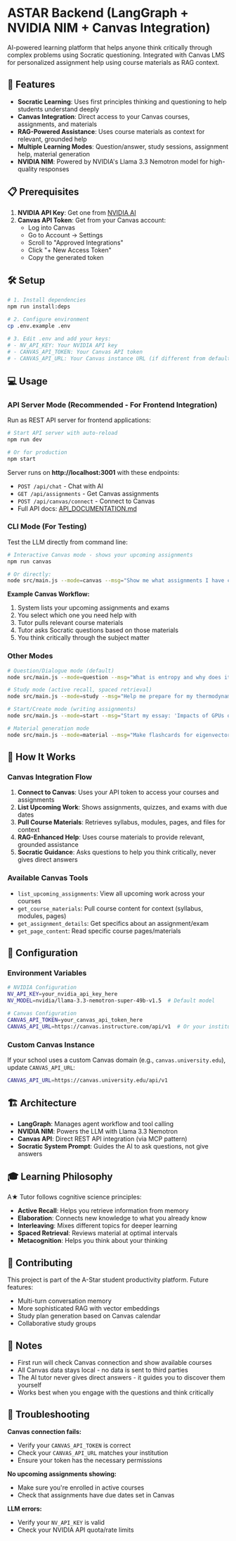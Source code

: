 # ASTAR Backend (LangGraph + NVIDIA NIM + Canvas Integration)

AI-powered learning platform that helps anyone think critically through complex problems using Socratic questioning. Integrated with Canvas LMS for personalized assignment help using course materials as RAG context.

## 🚀 Features

- **Socratic Learning**: Uses first principles thinking and questioning to help students understand deeply
- **Canvas Integration**: Direct access to your Canvas courses, assignments, and materials
- **RAG-Powered Assistance**: Uses course materials as context for relevant, grounded help
- **Multiple Learning Modes**: Question/answer, study sessions, assignment help, material generation
- **NVIDIA NIM**: Powered by NVIDIA's Llama 3.3 Nemotron model for high-quality responses

## 📋 Prerequisites

1. **NVIDIA API Key**: Get one from [NVIDIA AI](https://build.nvidia.com/)
2. **Canvas API Token**: Get from your Canvas account:
   - Log into Canvas
   - Go to Account → Settings
   - Scroll to "Approved Integrations"
   - Click "+ New Access Token"
   - Copy the generated token

## 🛠️ Setup

```bash
# 1. Install dependencies
npm run install:deps

# 2. Configure environment
cp .env.example .env

# 3. Edit .env and add your keys:
# - NV_API_KEY: Your NVIDIA API key
# - CANVAS_API_TOKEN: Your Canvas API token
# - CANVAS_API_URL: Your Canvas instance URL (if different from default)
```

## 💻 Usage

### API Server Mode (Recommended - For Frontend Integration)
Run as REST API server for frontend applications:

```bash
# Start API server with auto-reload
npm run dev

# Or for production
npm start
```

Server runs on **http://localhost:3001** with these endpoints:
- `POST /api/chat` - Chat with AI
- `GET /api/assignments` - Get Canvas assignments  
- `POST /api/canvas/connect` - Connect to Canvas
- Full API docs: [API_DOCUMENTATION.md](./API_DOCUMENTATION.md)

### CLI Mode (For Testing)
Test the LLM directly from command line:

```bash
# Interactive Canvas mode - shows your upcoming assignments
npm run canvas

# Or directly:
node src/main.js --mode=canvas --msg="Show me what assignments I have coming up"
```

**Example Canvas Workflow:**
1. System lists your upcoming assignments and exams
2. You select which one you need help with
3. Tutor pulls relevant course materials
4. Tutor asks Socratic questions based on those materials
5. You think critically through the subject matter

### Other Modes

```bash
# Question/Dialogue mode (default)
node src/main.js --mode=question --msg="What is entropy and why does it increase?"

# Study mode (active recall, spaced retrieval)
node src/main.js --mode=study --msg="Help me prepare for my thermodynamics exam"

# Start/Create mode (writing assignments)
node src/main.js --mode=start --msg="Start my essay: 'Impacts of GPUs on modern AI'"

# Material generation mode
node src/main.js --mode=material --msg="Make flashcards for eigenvectors, intermediate level"
```

## 🎯 How It Works

### Canvas Integration Flow

1. **Connect to Canvas**: Uses your API token to access your courses and assignments
2. **List Upcoming Work**: Shows assignments, quizzes, and exams with due dates
3. **Pull Course Materials**: Retrieves syllabus, modules, pages, and files for context
4. **RAG-Enhanced Help**: Uses course materials to provide relevant, grounded assistance
5. **Socratic Guidance**: Asks questions to help you think critically, never gives direct answers

### Available Canvas Tools

- `list_upcoming_assignments`: View all upcoming work across your courses
- `get_course_materials`: Pull course content for context (syllabus, modules, pages)
- `get_assignment_details`: Get specifics about an assignment/exam
- `get_page_content`: Read specific course pages/materials

## 🔧 Configuration

### Environment Variables

```bash
# NVIDIA Configuration
NV_API_KEY=your_nvidia_api_key_here
NV_MODEL=nvidia/llama-3.3-nemotron-super-49b-v1.5  # Default model

# Canvas Configuration
CANVAS_API_TOKEN=your_canvas_api_token_here
CANVAS_API_URL=https://canvas.instructure.com/api/v1  # Or your institution's URL
```

### Custom Canvas Instance

If your school uses a custom Canvas domain (e.g., `canvas.university.edu`), update `CANVAS_API_URL`:

```bash
CANVAS_API_URL=https://canvas.university.edu/api/v1
```

## 🏗️ Architecture

- **LangGraph**: Manages agent workflow and tool calling
- **NVIDIA NIM**: Powers the LLM with Llama 3.3 Nemotron
- **Canvas API**: Direct REST API integration (via MCP pattern)
- **Socratic System Prompt**: Guides the AI to ask questions, not give answers

## 🎓 Learning Philosophy

A★ Tutor follows cognitive science principles:

- **Active Recall**: Helps you retrieve information from memory
- **Elaboration**: Connects new knowledge to what you already know
- **Interleaving**: Mixes different topics for deeper learning
- **Spaced Retrieval**: Reviews material at optimal intervals
- **Metacognition**: Helps you think about your thinking

## 🤝 Contributing

This project is part of the A-Star student productivity platform. Future features:
- Multi-turn conversation memory
- More sophisticated RAG with vector embeddings
- Study plan generation based on Canvas calendar
- Collaborative study groups

## 📝 Notes

- First run will check Canvas connection and show available courses
- All Canvas data stays local - no data is sent to third parties
- The AI tutor never gives direct answers - it guides you to discover them yourself
- Works best when you engage with the questions and think critically

## 🐛 Troubleshooting

**Canvas connection fails:**
- Verify your `CANVAS_API_TOKEN` is correct
- Check your `CANVAS_API_URL` matches your institution
- Ensure your token has the necessary permissions

**No upcoming assignments showing:**
- Make sure you're enrolled in active courses
- Check that assignments have due dates set in Canvas

**LLM errors:**
- Verify your `NV_API_KEY` is valid
- Check your NVIDIA API quota/rate limits


